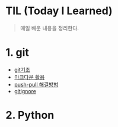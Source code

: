 # TIL (Today I Learned)

> 매일 배운 내용을 정리한다.

# 1. git

* [git기초](./git.md)
* [마크다운 활용](./markdown.md)
* [push-pull 해결방법](./push-pull_과정에서_오류_해결방법.md)
* [gitignore](./gitignore.md)

# 2. Python

